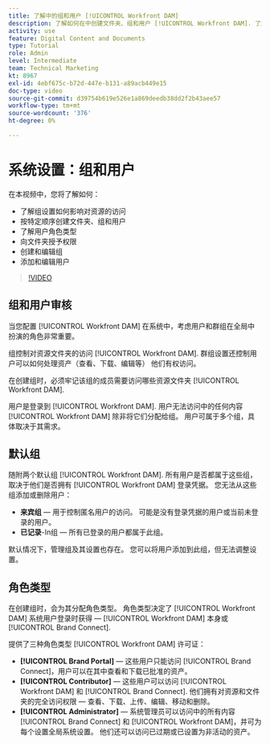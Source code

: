 ```yaml
---
title: 了解中的组和用户 [!UICONTROL Workfront DAM]
description: 了解如何在中创建文件夹、组和用户 [!UICONTROL Workfront DAM]. 了解用户角色类型并授予文件夹权限。
activity: use
feature: Digital Content and Documents
type: Tutorial
role: Admin
level: Intermediate
team: Technical Marketing
kt: 8967
exl-id: 4ebf675c-b72d-447e-b131-a89acb449e15
doc-type: video
source-git-commit: d39754b619e526e1a869deedb38dd2f2b43aee57
workflow-type: tm+mt
source-wordcount: '376'
ht-degree: 0%

---
```


# 系统设置：组和用户

在本视频中，您将了解如何：

* 了解组设置如何影响对资源的访问
* 按特定顺序创建文件夹、组和用户
* 了解用户角色类型
* 向文件夹授予权限
* 创建和编辑组
* 添加和编辑用户

>[!VIDEO](https://video.tv.adobe.com/v/335230/?quality=12)

## 组和用户审核

当您配置 [!UICONTROL Workfront DAM] 在系统中，考虑用户和群组在全局中扮演的角色非常重要。

组控制对资源文件夹的访问 [!UICONTROL Workfront DAM]. 群组设置还控制用户可以如何处理资产（查看、下载、编辑等） 他们有权访问。

在创建组时，必须牢记该组的成员需要访问哪些资源文件夹 [!UICONTROL Workfront DAM].

用户是登录到 [!UICONTROL Workfront DAM]. 用户无法访问中的任何内容 [!UICONTROL Workfront DAM] 除非将它们分配给组。 用户可属于多个组，具体取决于其需求。

## 默认组

随附两个默认组 [!UICONTROL Workfront DAM]. 所有用户是否都属于这些组，取决于他们是否拥有 [!UICONTROL Workfront DAM] 登录凭据。 您无法从这些组添加或删除用户：

* **来宾组** — 用于控制匿名用户的访问。 可能是没有登录凭据的用户或当前未登录的用户。
* **已记录**-In组 — 所有已登录的用户都属于此组。

默认情况下，管理组及其设置也存在。 您可以将用户添加到此组，但无法调整设置。

## 角色类型

在创建组时，会为其分配角色类型。 角色类型决定了 [!UICONTROL Workfront DAM] 系统用户登录时获得 —  [!UICONTROL Workfront DAM] 本身或 [!UICONTROL Brand Connect].

提供了三种角色类型 [!UICONTROL Workfront DAM] 许可证：

* **[!UICONTROL Brand Portal]** — 这些用户只能访问 [!UICONTROL Brand Connect]，用户可以在其中查看和下载已批准的资产。
* **[!UICONTROL Contributor]** — 这些用户可以访问 [!UICONTROL Workfront DAM] 和 [!UICONTROL Brand Connect]. 他们拥有对资源和文件夹的完全访问权限 — 查看、下载、上传、编辑、移动和删除。
* **[!UICONTROL Administrator]** — 系统管理员可以访问中的所有内容 [!UICONTROL Brand Connect] 和 [!UICONTROL Workfront DAM]，并可为每个设置全局系统设置。 他们还可以访问已过期或已设置为非活动的资产。

<!-- 
Learn more graphic & documentation article link, below
* Understanding the difference between Workfront licenses and Workfront DAM role types
* -->
